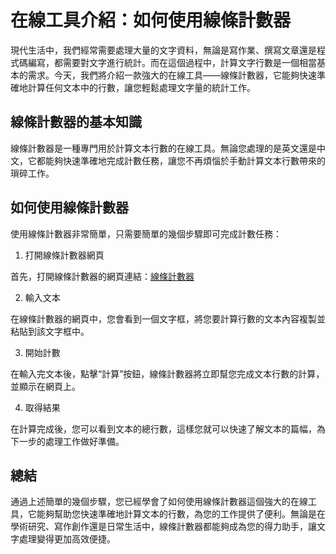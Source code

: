 在線工具介紹：如何使用線條計數器
================

現代生活中，我們經常需要處理大量的文字資料，無論是寫作業、撰寫文章還是程式碼編寫，都需要對文字進行統計。而在這個過程中，計算文字行數是一個相當基本的需求。今天，我們將介紹一款強大的在線工具——線條計數器，它能夠快速準確地計算任何文本中的行數，讓您輕鬆處理文字量的統計工作。

線條計數器的基本知識
----------

線條計數器是一種專門用於計算文本行數的在線工具。無論您處理的是英文還是中文，它都能夠快速準確地完成計數任務，讓您不再煩惱於手動計算文本行數帶來的瑣碎工作。

如何使用線條計數器
---------

使用線條計數器非常簡單，只需要簡單的幾個步驟即可完成計數任務：

1. 打開線條計數器網頁

首先，打開線條計數器的網頁連結：[線條計數器](https://www.onlinecalculatorsfree.com/zh-tw/tools/line-counter.html)

2. 輸入文本

在線條計數器的網頁中，您會看到一個文字框，將您要計算行數的文本內容複製並粘貼到該文字框中。

3. 開始計數

在輸入完文本後，點擊“計算”按鈕，線條計數器將立即幫您完成文本行數的計算，並顯示在網頁上。

4. 取得結果

在計算完成後，您可以看到文本的總行數，這樣您就可以快速了解文本的篇幅，為下一步的處理工作做好準備。

總結
--

通過上述簡單的幾個步驟，您已經學會了如何使用線條計數器這個強大的在線工具，它能夠幫助您快速準確地計算文本的行數，為您的工作提供了便利。無論是在學術研究、寫作創作還是日常生活中，線條計數器都能夠成為您的得力助手，讓文字處理變得更加高效便捷。